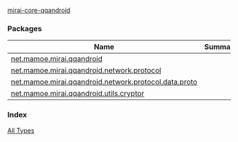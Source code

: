 [mirai-core-qqandroid](./index.md)

### Packages

| Name | Summary |
|---|---|
| [net.mamoe.mirai.qqandroid](net.mamoe.mirai.qqandroid/index.md) |  |
| [net.mamoe.mirai.qqandroid.network.protocol](net.mamoe.mirai.qqandroid.network.protocol/index.md) |  |
| [net.mamoe.mirai.qqandroid.network.protocol.data.proto](net.mamoe.mirai.qqandroid.network.protocol.data.proto/index.md) |  |
| [net.mamoe.mirai.qqandroid.utils.cryptor](net.mamoe.mirai.qqandroid.utils.cryptor/index.md) |  |

### Index

[All Types](alltypes/index.md)